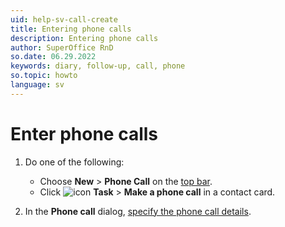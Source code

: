 ```yaml
---
uid: help-sv-call-create
title: Entering phone calls
description: Entering phone calls
author: SuperOffice RnD
so.date: 06.29.2022
keywords: diary, follow-up, call, phone
so.topic: howto
language: sv
---
```


# Enter phone calls

1. Do one of the following:

    * Choose **New** > **Phone Call** on the [top bar][2].
    * Click ![icon][img1] **Task** > **Make a phone call** in a contact card.

1. In the **Phone call** dialog, [specify the phone call details][1].

<!-- Referenced links -->
[1]: ../screen/dialog-for-followups.md
[2]: ../../../learn/getting-started/main-screen/buttons-in-menu-bar.md

<!-- Referenced images -->
[img1]: ../../../../media/icons/btn-menu.png

